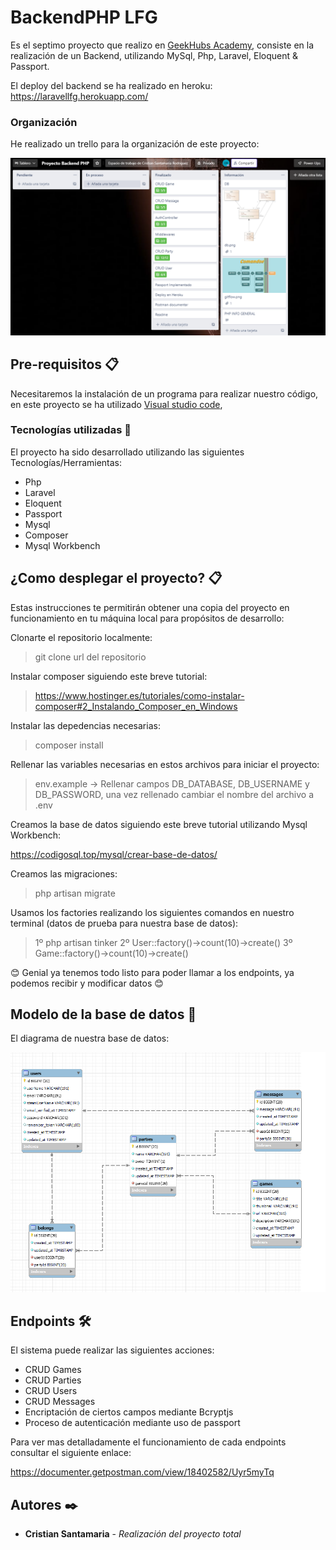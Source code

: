 # BackendPHP LFG

Es el septimo proyecto que realizo en [GeekHubs Academy](https://geekshubsacademy.com/), consiste en la realización de un Backend, utilizando MySql, Php, Laravel, Eloquent & Passport.

El deploy del backend se ha realizado en heroku: https://laravellfg.herokuapp.com/

### Organización

He realizado un trello para la organización de este proyecto:

![foto](/img/trello.PNG)

## Pre-requisitos 📋

Necesitaremos la instalación de un programa para realizar nuestro código, en este proyecto se ha utilizado [Visual studio code](https://code.visualstudio.com/Download/),

### Tecnologías utilizadas 🚀

El proyecto ha sido desarrollado utilizando las siguientes Tecnologías/Herramientas:

* Php
* Laravel
* Eloquent
* Passport
* Mysql
* Composer
* Mysql Workbench

## ¿Como desplegar el proyecto? 📋
Estas instrucciones te permitirán obtener una copia del proyecto en funcionamiento en tu máquina local para propósitos de desarrollo:

Clonarte el repositorio localmente:

> git clone url del repositorio

Instalar composer siguiendo este breve tutorial:

> https://www.hostinger.es/tutoriales/como-instalar-composer#2_Instalando_Composer_en_Windows
  
Instalar las depedencias necesarias:
  
> composer install
  
Rellenar las variables necesarias en estos archivos para iniciar el proyecto:
  
> env.example -> Rellenar campos DB_DATABASE, DB_USERNAME y DB_PASSWORD, una vez rellenado cambiar el nombre del archivo a .env
  
Creamos la base de datos siguiendo este breve tutorial utilizando Mysql Workbench:
  
https://codigosql.top/mysql/crear-base-de-datos/
  
Creamos las migraciones:
  
> php artisan migrate
  
Usamos los factories realizando los siguientes comandos en nuestro terminal (datos de prueba para nuestra base de datos):
  
> 1º php artisan tinker
> 2º User::factory()->count(10)->create()
> 3º Game::factory()->count(10)->create()

😊 Genial ya tenemos todo listo para poder llamar a los endpoints, ya podemos recibir y modificar datos 😊

## Modelo de la base de datos 🔧

El diagrama de nuestra base de datos:

![foto](/img/Diagrama.PNG)
  
## Endpoints 🛠️

El sistema puede realizar las siguientes acciones:

- CRUD Games
- CRUD Parties
- CRUD Users
- CRUD Messages
- Encriptación de ciertos campos mediante Bcryptjs
- Proceso de autenticación mediante uso de passport

Para ver mas detalladamente el funcionamiento de cada endpoints consultar el siguiente enlace:

https://documenter.getpostman.com/view/18402582/Uyr5myTq

## Autores ✒️

* **Cristian Santamaria** - *Realización del proyecto total*
